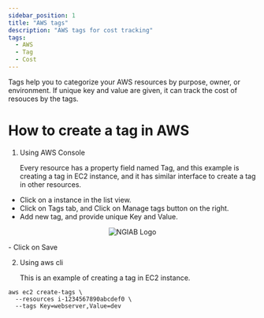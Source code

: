 ```yaml
---
sidebar_position: 1
title: "AWS tags"
description: "AWS tags for cost tracking"
tags:
  - AWS
  - Tag
  - Cost
---
```


Tags help you to categorize your AWS resources by purpose, owner, or environment. If unique key and value are given, it can track the cost of resouces by the tags.

# How to create a tag in AWS

1. Using AWS Console

   Every resource has a property field named Tag, and this example is creating a tag in EC2 instance, and it has similar interface to create a tag in other resources.

- Click on a instance in the list view.
- Click on Tags tab, and Click on Manage tags button on the right.
- Add new tag, and provide unique Key and Value.
<p align="center">
<img src="/img/EC2-CreateTag.png" alt="NGIAB Logo" style={{'width':'50%', 'height':'50%'}}/>
</p>
- Click on Save

2. Using aws cli

   This is an example of creating a tag in EC2 instance.
  ```
  aws ec2 create-tags \
    --resources i-1234567890abcdef0 \
    --tags Key=webserver,Value=dev
  ```